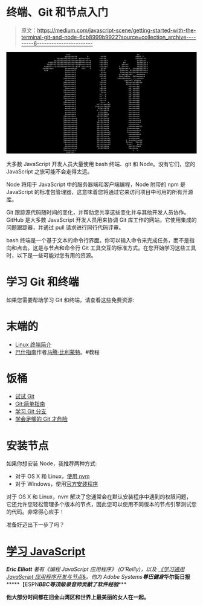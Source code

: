 # 终端、Git 和节点入门

> 原文：<https://medium.com/javascript-scene/getting-started-with-the-terminal-git-and-node-6cb8999b9922?source=collection_archive---------6----------------------->

![](img/0b6f1abb80ff4106ad52cf47a7442463.png)

大多数 JavaScript 开发人员大量使用 bash 终端、git 和 Node。没有它们，您的 JavaScript 之旅可能不会走得太远。

Node 将用于 JavaScript 中的服务器端和客户端编程，Node 附带的 npm 是 JavaScript 的标准包管理器，这意味着您将通过它来访问项目中可用的所有开源库。

Git 跟踪源代码随时间的变化，并帮助您共享这些变化并与其他开发人员协作。GitHub 是大多数 JavaScript 开发人员用来协调 Git 库工作的网站，它使用集成的问题跟踪器，并通过 pull 请求进行同行代码评审。

bash 终端是一个基于文本的命令行界面。你可以输入命令来完成任务，而不是指向和点击。这是与节点和命令行 Git 工具交互的标准方式。在您开始学习这些工具时，以下是一些可能对您有用的资源。

# 学习 Git 和终端

如果您需要帮助学习 Git 和终端，请查看这些免费资源:

# 末端的

*   [Linux 终端简介](https://www.digitalocean.com/community/tutorials/an-introduction-to-the-linux-terminal)
*   [巴什指南](http://guide.bash.academy/)作者[马腾·比利蒙特](http://lhunath.com/)。#教程

# 饭桶

*   [试试 Git](https://try.github.io/levels/1/challenges/1)
*   [Git:简单指南](http://rogerdudler.github.io/git-guide/)
*   [学习 Git 分支](https://pcottle.github.io/learnGitBranching/)
*   [学会足够的 Git 才危险](https://www.learnenough.com/git-tutorial)

# 安装节点

如果你想安装 Node，我推荐两种方式:

*   对于 OS X 和 Linux，[使用 nvm](https://github.com/creationix/nvm)
*   对于 Windows，使用[官方安装程序](https://nodejs.org/)

对于 OS X 和 Linux，nvm 解决了您通常会在默认安装程序中遇到的权限问题，它还允许您轻松管理多个版本的节点，因此您可以使用不同版本的节点引擎测试您的代码。非常得心应手！

准备好迈出下一步了吗？

# [学习 JavaScript](/javascript-scene/learn-javascript-b631a4af11f2)

***Eric Elliott*** *著有《编程 JavaScript 应用程序》* *(O'Reilly)，以及* [*《学习通用 JavaScript 应用程序开发与节点&*](https://leanpub.com/learn-javascript-react-nodejs-es6/)*。他为 Adobe Systems******尊巴健身*******华尔街日报*******【ESPN*******BBC****等顶级录音师贡献了软件经验******

**他大部分时间都在旧金山湾区和世界上最美丽的女人在一起。**